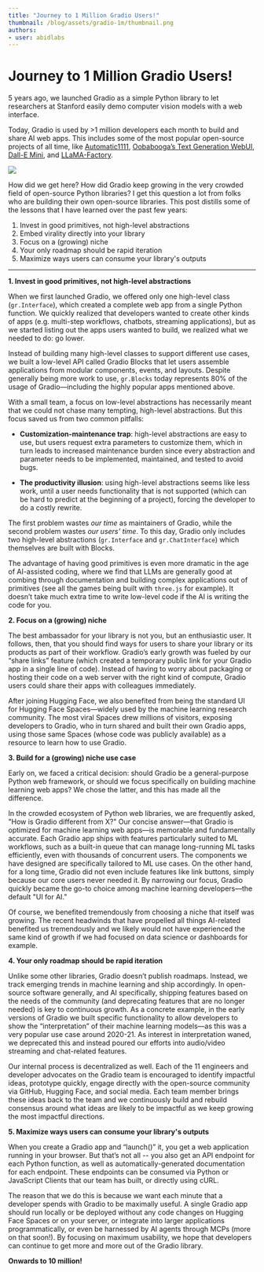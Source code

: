 ```yaml
---
title: "Journey to 1 Million Gradio Users!"
thumbnail: /blog/assets/gradio-1m/thumbnail.png
authors:
- user: abidlabs
---
```


# Journey to 1 Million Gradio Users!

5 years ago, we launched Gradio as a simple Python library to let researchers at Stanford easily demo computer vision models with a web interface. 

Today, Gradio is used by >1 million developers each month to build and share AI web apps. This includes some of the most popular open-source projects of all time, like [Automatic1111](https://github.com/AUTOMATIC1111/stable-diffusion-webui), [Oobabooga’s Text Generation WebUI](https://github.com/oobabooga/text-generation-webui), [Dall-E Mini](https://huggingface.co/spaces/dalle-mini/dalle-mini), and [LLaMA-Factory](https://huggingface.co/spaces/hiyouga/LLaMA-Board). 

![](https://huggingface.co/datasets/huggingface/documentation-images/resolve/main/gradio-guides/maus.png)

How did we get here? How did Gradio keep growing in the very crowded field of open-source Python libraries? I get this question a lot from folks who are building their own open-source libraries. This post distills some of the lessons that I have learned over the past few years:

1. Invest in good primitives, not high-level abstractions
2. Embed virality directly into your library
3. Focus on a (growing) niche
4. Your only roadmap should be rapid iteration
5. Maximize ways users can consume your library's outputs

-----

**1. Invest in good primitives, not high-level abstractions**

When we first launched Gradio, we offered only one high-level class (`gr.Interface`), which created a complete web app from a single Python function. We quickly realized that developers wanted to create other kinds of apps (e.g. multi-step workflows, chatbots, streaming applications), but as we started listing out the apps users wanted to build, we realized what we needed to do: go lower.

Instead of building many high-level classes to support different use cases, we built a low-level API called Gradio Blocks that let users assemble applications from modular components, events, and layouts. Despite generally being more work to use, `gr.Blocks` today represents 80% of the usage of Gradio—including the highly popular apps mentioned above.

With a small team, a focus on low-level abstractions has necessarily meant that we could not chase many tempting, high-level abstractions. But this focus saved us from two common pitfalls:

* **Customization-maintenance trap**: high-level abstractions are easy to use, but users request extra parameters to customize them, which in turn leads to increased maintenance burden since every abstraction and parameter needs to be implemented, maintained, and tested to avoid bugs. 

* **The productivity illusion**: using high-level abstractions seems like less work, until a user needs functionality that is not supported (which can be hard to predict at the beginning of a project), forcing the developer to do a costly rewrite.

The first problem wastes _our time_ as maintainers of Gradio, while the second problem wastes _our users’ time_. To this day, Gradio only includes two high-level abstractions (`gr.Interface` and `gr.ChatInterface`) which themselves are built with Blocks.

The advantage of having good primitives is even more dramatic in the age of AI-assisted coding, where we find that LLMs are generally good at combing through documentation and building complex applications out of primitives (see all the games being built with `three.js` for example). It doesn’t take much extra time to write low-level code if the AI is writing the code for you. 

**2. Focus on a (growing) niche**

The best ambassador for your library is not you, but an enthusiastic user. It follows, then, that you should find ways for users to share your library or its products as part of their workflow. Gradio’s early growth was fueled by our “share links” feature (which created a temporary public link for your Gradio app in a single line of code). Instead of having to worry about packaging or hosting their code on a web server with the right kind of compute, Gradio users could share their apps with colleagues immediately.

After joining Hugging Face, we also benefited from being the standard UI for Hugging Face Spaces—widely used by the machine learning research community. The most viral Spaces drew millions of visitors, exposing developers to Gradio, who in turn shared and built their own Gradio apps, using those same Spaces (whose code was publicly available) as a resource to learn how to use Gradio.

**3. Build for a (growing) niche use case**

Early on, we faced a critical decision: should Gradio be a general-purpose Python web framework, or should we focus specifically on building machine learning web apps? We chose the latter, and this has made all the difference.

In the crowded ecosystem of Python web libraries, we are frequently asked, "How is Gradio different from X?" Our concise answer—that Gradio is optimized for machine learning web apps—is memorable and fundamentally accurate. Each Gradio app ships with features particularly suited to ML workflows, such as a built-in queue that can manage long-running ML tasks efficiently, even with thousands of concurrent users. The components we have designed are specifically tailored to ML use cases. On the other hand, for a long time, Gradio did not even include features like link buttons, simply because our core users never needed it. By narrowing our focus, Gradio quickly became the go-to choice among machine learning developers—the default "UI for AI."

Of course, we benefited tremendously from choosing a niche that itself was growing. The recent headwinds that have propelled all things AI-related benefited us tremendously and we likely would not have experienced the same kind of growth if we had focused on data science or dashboards for example.

**4. Your only roadmap should be rapid iteration**

Unlike some other libraries, Gradio doesn’t publish roadmaps. Instead, we track emerging trends in machine learning and ship accordingly. In open-source software generally, and AI specifically, shipping features based on the needs of the community (and deprecating features that are no longer needed) is key to continuous growth. As a concrete example, in the early versions of Gradio we built specific functionality to allow developers to show the “interpretation” of their machine learning models—as this was a very popular use case around 2020-21. As interest in interpretation waned, we deprecated this and instead poured our efforts into audio/video streaming and chat-related features. 

Our internal process is decentralized as well. Each of the 11 engineers and developer advocates on the Gradio team is encouraged to identify impactful ideas, prototype quickly, engage directly with the open-source community via GitHub, Hugging Face, and social media. Each team member brings these ideas back to the team and we continuously build and rebuild consensus around what ideas are likely to be impactful as we keep growing the most impactful directions. 

**5. Maximize ways users can consume your library's outputs**

When you create a Gradio app and “launch()” it, you get a web application running in your browser. But that’s not all -- you also get an API endpoint for each Python function, as well as automatically-generated documentation for each endpoint. These endpoints can be consumed via Python or JavaScript Clients that our team has built, or directly using cURL.

The reason that we do this is because we want each minute that a developer spends with Gradio to be maximally useful. A single Gradio app should run locally or be deployed without any code changes on Hugging Face Spaces or on your server, or integrate into larger applications programmatically, or even be harnessed by AI agents through MCPs (more on that soon!). By focusing on maximum usability, we hope that developers can continue to get more and more out of the Gradio library. 

**Onwards to 10 million!**

